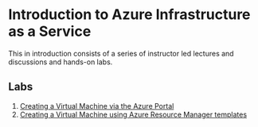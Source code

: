 # Introduction to Azure Infrastructure as a Service

This in introduction consists of a series of instructor led lectures and discussions and hands-on labs.

## Labs
1. [Creating a Virtual Machine via the Azure Portal](https://github.com/stacyh3/Intro-To-Azure/blob/master/Creating%20a%20Virtual%20Machine%20via%20the%20Azure%20Portal.md)
2. [Creating a Virtual Machine using Azure Resource Manager templates](https://.)